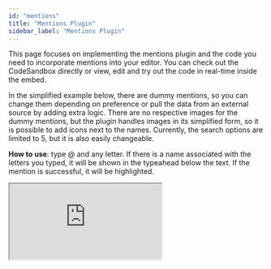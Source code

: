```yaml
---
id: "mentions"
title: "Mentions Plugin"
sidebar_label: "Mentions Plugin"
---
```


This page focuses on implementing the mentions plugin and the code you need to incorporate mentions into your editor. You can check out the CodeSandbox directly or view, edit and try out the code in real-time inside the embed. 

In the simplified example below, there are dummy mentions, so you can change them depending on preference or pull the data from an external source by adding extra logic. There are no respective images for the dummy mentions, but the plugin handles images in its simplified form, so it is possible to add icons next to the names. Currently, the search options are limited to 5, but it is also easily changeable. 

**How to use**: type @ and any letter. If there is a name associated with the letters you typed, it will be shown in the typeahead below the text. If the mention is successful, it will be highlighted.

<iframe src="https://codesandbox.io/embed/lexical-mention-plugin-example-ojn42n?fontsize=14&hidenavigation=1&module=/src/Editor.js,/src/plugins/MentionsPlugin.tsx,/src/nodes/MentionNode.ts&theme=dark&view=split"
     style={{width:"100%", height:"700px", border:0, borderRadius: "4px", overflow:"hidden"}}
     title="lexical-mentions-plugin-example"
     allow="accelerometer; ambient-light-sensor; camera; encrypted-media; geolocation; gyroscope; hid; microphone; midi; payment; usb; vr; xr-spatial-tracking"
     sandbox="allow-forms allow-modals allow-popups allow-presentation allow-same-origin allow-scripts"
></iframe>